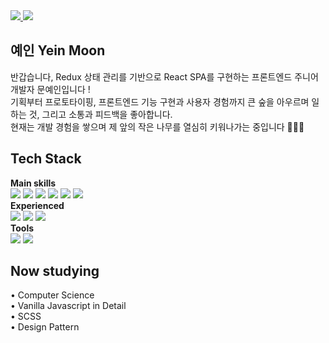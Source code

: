 <section>
  <a href="https://yeindianamoon.notion.site/Programming-d29cb7eff9594c4fac14dfc892753a7a">
    <img src="https://img.shields.io/badge/StudyLog-7D929E?style=flat-square"/>
  </a>
  <a href="https://devlog-of-yein.tistory.com">
    <img src="https://img.shields.io/badge/Blog-7D929E?style=flat-square"/>
  </a>
  <h1>예인 Yein Moon</h1>
  <p>반갑습니다, Redux 상태 관리를 기반으로 React SPA를 구현하는 프론트엔드 주니어 개발자 문예인입니다 ! <br /> 
    기획부터 프로토타이핑, 프론트엔드 기능 구현과 사용자 경험까지 큰 숲을 아우르며 일하는 것, 그리고 소통과 피드백을 좋아합니다. <br />
    현재는 개발 경험을 쌓으며 제 앞의 작은 나무를 열심히 키워나가는 중입니다 👩🏽‍💻
  </p>
</section>

<section>
  <h2> Tech Stack </h2>
  <div><b> Main skills </b></div>
  <img src="https://img.shields.io/badge/React-61DAFB?style=flat-square&logo=React&logoColor=white"/>
  <img src="https://img.shields.io/badge/Redux-764ABC?style=flat-square&logo=Redux&logoColor=white"/>
  <img src="https://img.shields.io/badge/Javascript-F7DF1E?style=flat-square&logo=Javascript&logoColor=white"/>
  <img src="https://img.shields.io/badge/HTML5-E34F26?style=flat-square&logo=HTML5&logoColor=white"/>
  <img src="https://img.shields.io/badge/CSS-1572B6?style=flat-square&logo=css3&logoColor=white"/>
  <img src="https://img.shields.io/badge/styled_components-DB7093?style=flat-square&logo=styled-components&logoColor=white"/>
  
  <br />
  <div><b> Experienced </b></div>
  <img src="https://img.shields.io/badge/Node.js-339933?style=flat-square&logo=Node.js&logoColor=white"/>
  <img src="https://img.shields.io/badge/MySQL-4479A1?style=flat-square&logo=MySQL&logoColor=white"/>
  <img src="https://img.shields.io/badge/AWS-232F3E?style=flat-square&logo=AmazonAWS&logoColor=white"/>
  
  <br />
  <div><b> Tools </b></div>
  <img src="https://img.shields.io/badge/Git-F05032?style=flat-square&logo=Git&logoColor=white"/>
  <img src="https://img.shields.io/badge/Figma-F24E1E?style=flat-square&logo=Figma&logoColor=white"/>

<h2> Now studying </h2>
  <p>
    • Computer Science <br /> 
    • Vanilla Javascript in Detail <br/> 
    • SCSS <br/> 
    • Design Pattern
  </p>
<section>
